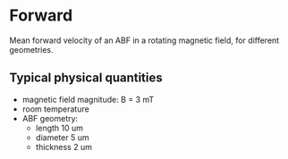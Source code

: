 # Forward

Mean forward velocity of an ABF in a rotating magnetic field, for different geometries.

## Typical physical quantities

- magnetic field magnitude: B = 3 mT
- room temperature
- ABF geometry:
  - length 10 um
  - diameter 5 um
  - thickness 2 um
